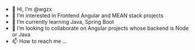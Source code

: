 - 👋 Hi, I’m @wgzx
- 👀 I’m interested in Frontend Angular and MEAN stack projects
- 🌱 I’m currently learning Java, Spring Boot
- 💞️ I’m looking to collaborate on Angular projects whose backend is Node or Java
- 📫 How to reach me ...

<!---
wgzx/wgzx is a ✨ special ✨ repository because its `README.md` (this file) appears on your GitHub profile.
You can click the Preview link to take a look at your changes.
--->
